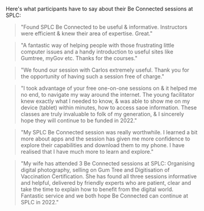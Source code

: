 Here's what participants have to say about their Be Connected sessions at SPLC:

> "Found SPLC Be Connected to be useful & informative. Instructors were efficient & knew their area of expertise. Great."

> "A fantastic way of helping people with those frustrating little computer issues and a handy introduction to useful sites like Gumtree, myGov  etc. Thanks for the courses."

> "We found our session with Carlos extremely useful. Thank you for the opportunity of having such a session free of charge."

> "I took advantage of your free one-on-one sessions on & it helped me no end, to navigate my way around the internet. The young facilitator knew exactly what I needed to know, & was able to show me on my device (tablet) within minutes, how to access saoe information. These classes are truly invaluable to folk of my generation, & I sincerely hope they will continue to be funded in 2022."

> "My SPLC Be Connected session was really worthwhile. I learned a bit more about apps and the session has given me more confidence to explore their capabilities and download them to my phone. I have realised that I have much more to learn and explore."

> "My wife has attended 3 Be Connected sessions at SPLC: Organising digital photography, selling on Gum Tree and Digitisation of Vaccination Certification. She has found all three sessions informative and helpful, delivered by friendly experts who are patient, clear and take the time to explain how to benefit from the digital world. Fantastic service and we both hope Be Connected can continue at SPLC in 2022."

